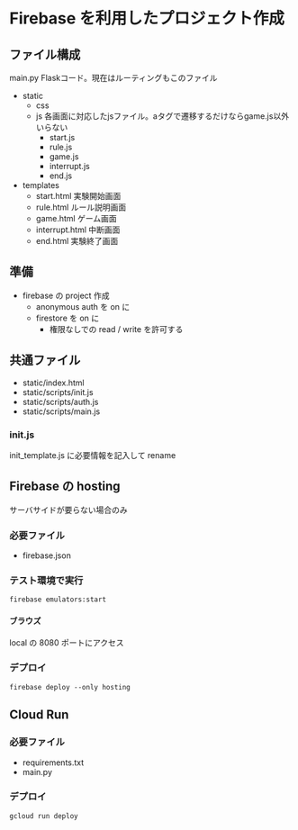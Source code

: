 # Firebase を利用したプロジェクト作成

## ファイル構成
main.py  Flaskコード。現在はルーティングもこのファイル
- static
  - css
  - js   各画面に対応したjsファイル。aタグで遷移するだけならgame.js以外いらない
    - start.js
    - rule.js
    - game.js
    - interrupt.js
    - end.js
- templates
  - start.html   実験開始画面
  - rule.html    ルール説明画面
  - game.html    ゲーム画面
  - interrupt.html  中断画面
  - end.html     実験終了画面

## 準備
- firebase の project 作成
  - anonymous auth を on に
  - firestore を on に
    - 権限なしでの read / write を許可する

## 共通ファイル
- static/index.html
- static/scripts/init.js
- static/scripts/auth.js
- static/scripts/main.js

### init.js
init_template.js に必要情報を記入して rename

## Firebase の hosting

サーバサイドが要らない場合のみ

### 必要ファイル
- firebase.json

### テスト環境で実行
```
firebase emulators:start
```

#### ブラウズ
local の 8080 ポートにアクセス

### デプロイ
```
firebase deploy --only hosting
```

## Cloud Run

### 必要ファイル
- requirements.txt
- main.py

### デプロイ
```
gcloud run deploy
```
